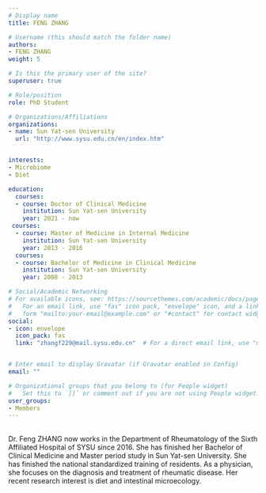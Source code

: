 ```yaml
---
# Display name
title: FENG ZHANG

# Username (this should match the folder name)
authors:
- FENG ZHANG
weight: 5

# Is this the primary user of the site?
superuser: true

# Role/position
role: PhD Student

# Organizations/Affiliations
organizations:
- name: Sun Yat-sen University
  url: "http://www.sysu.edu.cn/en/index.htm"


interests:
- Microbiome
- Diet

education:
  courses:
  - course: Doctor of Clinical Medicine
    institution: Sun Yat-sen University
    year: 2021 - now
 courses:
  - course: Master of Medicine in Internal Medicine
    institution: Sun Yat-sen University
    year: 2013 - 2016
  courses:
  - course: Bachelor of Medicine in Clinical Medicine
    institution: Sun Yat-sen University
    year: 2008 - 2013

# Social/Academic Networking
# For available icons, see: https://sourcethemes.com/academic/docs/page-builder/#icons
#   For an email link, use "fas" icon pack, "envelope" icon, and a link in the
#   form "mailto:your-email@example.com" or "#contact" for contact widget.
social:
- icon: envelope
  icon_pack: fas
  link: "zhangf229@mail.sysu.edu.cn"  # For a direct email link, use "mailto:test@example.org".


# Enter email to display Gravatar (if Gravatar enabled in Config)
email: ""

# Organizational groups that you belong to (for People widget)
#   Set this to `[]` or comment out if you are not using People widget.
user_groups:
- Members
---
```

<br>
Dr. Feng ZHANG now works in the Department of Rheumatology of the Sixth Affiliated Hospital of SYSU since 2016. She has finished her Bachelor of Clinical Medicine and Master period study in Sun Yat-sen University. She has finished the national standardized training of residents. As a physician, she focuses on the diagnosis and treatment of rheumatic disease. Her recent research interest is diet and intestinal microecology.
